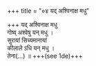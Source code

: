 +++
title = "०४ यद् अश्विनाक्ष मधु"

+++
यद् अश्विनाक्ष मधु  
गोष्व् अश्वेषु यन् मधु ।  
सुरायां सिच्यमानायां  
कीलाले ऽधि यन् मधु ।  
तेना(…) ॥ +++(see 1de)+++